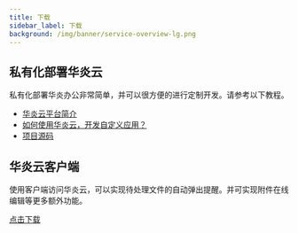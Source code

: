 ```yaml
---
title: 下载
sidebar_label: 下载
background: /img/banner/service-overview-lg.png
---
```


## 私有化部署华炎云

私有化部署华炎办公非常简单，并可以很方便的进行定制开发。请参考以下教程。

- <a href="/platform/" target="_blank">华炎云平台简介</a>
- <a href="/developer/" target="_blank">如何使用华炎云，开发自定义应用？</a>
- <a href="https://github.com/steedos/steedos-project-saas" target="_blank">项目源码</a>

## 华炎云客户端

使用客户端访问华炎云，可以实现待处理文件的自动弹出提醒。并可实现附件在线编辑等更多额外功能。

<a class="slds-button slds-button_brand slds-m-right_medium slds-var-p-vertical_xx-small" href="/help/download" target="_blank">
点击下载
</a>
